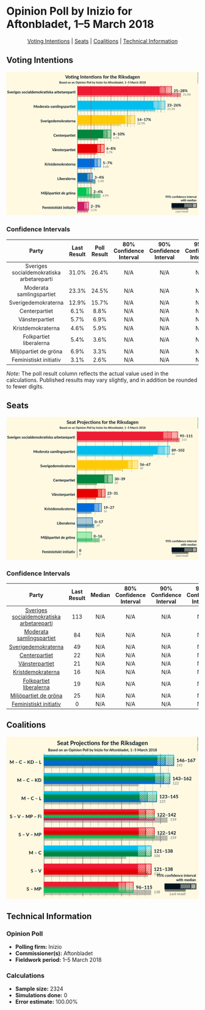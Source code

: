 # Opinion Poll by Inizio for Aftonbladet, 1–5 March 2018

<p align="center"><a href="#voting-intentions">Voting Intentions</a> | <a href="#seats">Seats</a> | <a href="#coalitions">Coalitions</a> | <a href="#technical-information">Technical Information</a></p>

## Voting Intentions

![Graph with voting intentions not yet produced](2018-03-05-Inizio.png "Voting Intentions")

### Confidence Intervals

| Party | Last Result | Poll Result | 80% Confidence Interval | 90% Confidence Interval | 95% Confidence Interval | 99% Confidence Interval |
|:-----:|:-----------:|:-----------:|:-----------------------:|:-----------------------:|:-----------------------:|:-----------------------:|
| Sveriges socialdemokratiska arbetareparti | 31.0% | 26.4% | N/A |N/A |N/A |N/A |
| Moderata samlingspartiet | 23.3% | 24.5% | N/A |N/A |N/A |N/A |
| Sverigedemokraterna | 12.9% | 15.7% | N/A |N/A |N/A |N/A |
| Centerpartiet | 6.1% | 8.8% | N/A |N/A |N/A |N/A |
| Vänsterpartiet | 5.7% | 6.9% | N/A |N/A |N/A |N/A |
| Kristdemokraterna | 4.6% | 5.9% | N/A |N/A |N/A |N/A |
| Folkpartiet liberalerna | 5.4% | 3.6% | N/A |N/A |N/A |N/A |
| Miljöpartiet de gröna | 6.9% | 3.3% | N/A |N/A |N/A |N/A |
| Feministiskt initiativ | 3.1% | 2.6% | N/A |N/A |N/A |N/A |

*Note:* The poll result column reflects the actual value used in the calculations. Published results may vary slightly, and in addition be rounded to fewer digits.

## Seats

![Graph with seats not yet produced](2018-03-05-Inizio-seats.png "Seats")

### Confidence Intervals

| Party | Last Result | Median | 80% Confidence Interval | 90% Confidence Interval | 95% Confidence Interval | 99% Confidence Interval |
|:-----:|:-----------:|:------:|:-----------------------:|:-----------------------:|:-----------------------:|:-----------------------:|
| <a href="#sveriges-socialdemokratiska-arbetareparti">Sveriges socialdemokratiska arbetareparti</a> | 113 | N/A | N/A |N/A |N/A |N/A |
| <a href="#moderata-samlingspartiet">Moderata samlingspartiet</a> | 84 | N/A | N/A |N/A |N/A |N/A |
| <a href="#sverigedemokraterna">Sverigedemokraterna</a> | 49 | N/A | N/A |N/A |N/A |N/A |
| <a href="#centerpartiet">Centerpartiet</a> | 22 | N/A | N/A |N/A |N/A |N/A |
| <a href="#vänsterpartiet">Vänsterpartiet</a> | 21 | N/A | N/A |N/A |N/A |N/A |
| <a href="#kristdemokraterna">Kristdemokraterna</a> | 16 | N/A | N/A |N/A |N/A |N/A |
| <a href="#folkpartiet-liberalerna">Folkpartiet liberalerna</a> | 19 | N/A | N/A |N/A |N/A |N/A |
| <a href="#miljöpartiet-de-gröna">Miljöpartiet de gröna</a> | 25 | N/A | N/A |N/A |N/A |N/A |
| <a href="#feministiskt-initiativ">Feministiskt initiativ</a> | 0 | N/A | N/A |N/A |N/A |N/A |


## Coalitions

![Graph with coalitions seats not yet produced](2018-03-05-Inizio-coalitions-seats.png "Coalitions Seats")


## Technical Information

### Opinion Poll

+ **Polling firm:** Inizio
+ **Commissioner(s):** Aftonbladet
+ **Fieldwork period:** 1–5 March 2018

### Calculations

+ **Sample size:** 2324
+ **Simulations done:** 0
+ **Error estimate:** 100.00%

